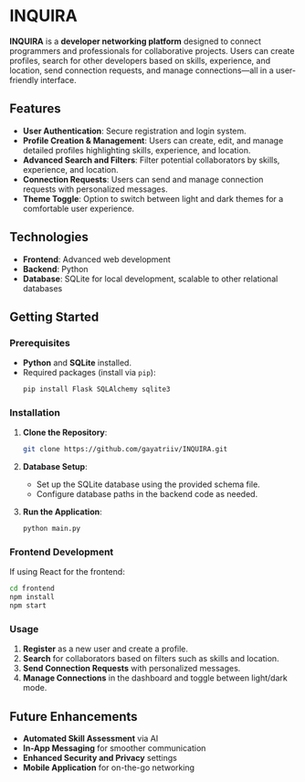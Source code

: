 # INQUIRA

**INQUIRA** is a **developer networking platform** designed to connect programmers and professionals for collaborative projects. Users can create profiles, search for other developers based on skills, experience, and location, send connection requests, and manage connections—all in a user-friendly interface.

## Features
- **User Authentication**: Secure registration and login system.
- **Profile Creation & Management**: Users can create, edit, and manage detailed profiles highlighting skills, experience, and location.
- **Advanced Search and Filters**: Filter potential collaborators by skills, experience, and location.
- **Connection Requests**: Users can send and manage connection requests with personalized messages.
- **Theme Toggle**: Option to switch between light and dark themes for a comfortable user experience.

## Technologies
- **Frontend**: Advanced web development 
- **Backend**: Python
- **Database**: SQLite for local development, scalable to other relational databases

## Getting Started

### Prerequisites
- **Python** and **SQLite** installed.
- Required packages (install via `pip`):
  ```bash
  pip install Flask SQLAlchemy sqlite3
  ```

### Installation

1. **Clone the Repository**:
   ```bash
   git clone https://github.com/gayatriiv/INQUIRA.git
   ```
2. **Database Setup**:
   - Set up the SQLite database using the provided schema file.
   - Configure database paths in the backend code as needed.

3. **Run the Application**:
   ```bash
   python main.py
   ```

### Frontend Development
If using React for the frontend:
   ```bash
   cd frontend
   npm install
   npm start
   ```

### Usage
1. **Register** as a new user and create a profile.
2. **Search** for collaborators based on filters such as skills and location.
3. **Send Connection Requests** with personalized messages.
4. **Manage Connections** in the dashboard and toggle between light/dark mode.

## Future Enhancements
- **Automated Skill Assessment** via AI
- **In-App Messaging** for smoother communication
- **Enhanced Security and Privacy** settings
- **Mobile Application** for on-the-go networking


